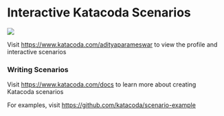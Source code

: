# Interactive Katacoda Scenarios

[![](http://shields.katacoda.com/katacoda/adityaparameswar/count.svg)](https://www.katacoda.com/adityaparameswar "Get your profile on Katacoda.com")

Visit https://www.katacoda.com/adityaparameswar to view the profile and interactive scenarios

### Writing Scenarios
Visit https://www.katacoda.com/docs to learn more about creating Katacoda scenarios

For examples, visit https://github.com/katacoda/scenario-example
